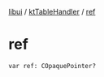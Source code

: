 [libui](../README.md) / [ktTableHandler](README.md) / [ref](ref.md)

# ref

`var ref: COpaquePointer?`
